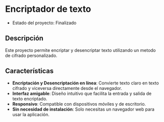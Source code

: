 <h1>Encriptador de texto</h1>

- Estado del proyecto: Finalizado

## Descripción

Este proyecto permite encriptar y desencriptar texto utilizando un metodo de cifrado personalizado.

## Características

- **Encriptación y Desencriptación en línea**: Convierte texto claro en texto cifrado y viceversa directamente desde el navegador.
- **Interfaz amigable**: Diseño intuitivo que facilita la entrada y salida de texto encriptado.
- **Responsivo**: Compatible con dispositivos móviles y de escritorio.
- **Sin necesidad de instalación**: Solo necesitas un navegador web para usar la aplicación.
